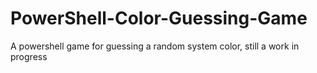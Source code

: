 # PowerShell-Color-Guessing-Game
A powershell game for guessing a random system color, still a work in progress
